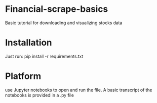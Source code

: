 # Financial-scrape-basics
Basic tutorial for downloading and visualizing stocks data

# Installation
Just run:
pip install -r requirements.txt

# Platform
use Jupyter notebooks to open and run the file.
A basic transcript of the notebooks is provided in a .py file
